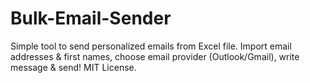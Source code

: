 # Bulk-Email-Sender
Simple tool to send personalized emails from Excel file. Import email addresses &amp; first names, choose email provider (Outlook/Gmail), write message &amp; send! MIT License.
